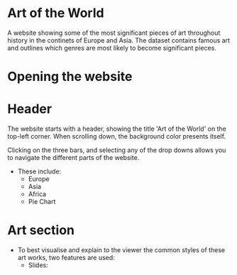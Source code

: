 # Art of the World

A website showing some of the most significant pieces of art throughout history in the continets of Europe and Asia. The dataset contains famous art and outlines which genres are most likely to become significant pieces.

# Opening the website

# Header

The website starts with a header, showing the title 'Art of the World' on the top-left corner.
When scrolling down, the background color presents itself.

Clicking on the three bars, and selecting any of the drop downs allows you to navigate the different parts of the website.

- These include:
  - Europe
  - Asia
  - Africa
  - Pie Chart

# Art section

- To best visualise and explain to the viewer the common styles of these art works,
  two features are used:
  - Slides:
